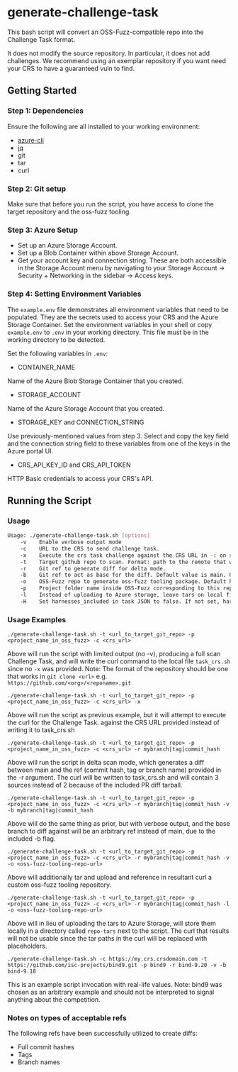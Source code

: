# generate-challenge-task

This bash script will convert an OSS-Fuzz-compatible repo into the Challenge Task format.

It does not modify the source repository. In particular, it does not add challenges. We recommend using an exemplar repository if you want need your CRS to have a guaranteed vuln to find.

## Getting Started

### Step 1: Dependencies

Ensure the following are all installed to your working environment:

- [azure-cli](https://learn.microsoft.com/en-us/cli/azure/)
- [jq](https://jqlang.github.io/jq/)
- git
- tar
- curl

### Step 2: Git setup

Make sure that before you run the script, you have access to clone the target repository and the oss-fuzz tooling.

### Step 3: Azure Setup

- Set up an Azure Storage Account.
- Set up a Blob Container within above Storage Account.
- Get your account key and connection string. These are both accessible in the Storage Account menu by navigating to your Storage Account -> Security + Networking in the sidebar -> Access keys.

### Step 4: Setting Environment Variables

The `example.env` file demonstrates all environment variables that need to be populated.
They are the secrets used to access your CRS and the Azure Storage Container.
Set the environment variables in your shell or copy `example.env` to `.env` in your working directory. This file must be in the working directory to be detected.

Set the following variables in `.env`:

- CONTAINER_NAME

Name of the Azure Blob Storage Container that you created.

- STORAGE_ACCOUNT

Name of the Azure Storage Account that you created.

- STORAGE_KEY and CONNECTION_STRING

Use previously-mentioned values from step 3. Select and copy the key field and the connection string field to these variables from one of the keys in the Azure portal UI.

- CRS_API_KEY_ID and CRS_API_TOKEN

HTTP Basic credentials to access your CRS's API.

## Running the Script

### Usage

```bash
Usage: ./generate-challenge-task.sh [options]
    -v    Enable verbose output mode
    -c    URL to the CRS to send challenge task.
    -x    Execute the crs task challenge against the CRS URL in -c on script finish. If argument is not supplied, the curl will be written to a local file.
    -t    Target github repo to scan. Format: path to the remote that will work for git clone
    -r    Git ref to generate diff for delta mode.
    -b    Git ref to act as base for the diff. Default value is main. Often useful on a repo where the central branch is called master
    -o    OSS-Fuzz repo to generate oss-fuzz tooling package. Default https://github.com/google/oss-fuzz.git
    -p    Project folder name inside OSS-Fuzz corresponding to this repo (for example, for https://github.com/apache/commons-compress, this is apache-commons-compress)
    -l    Instead of uploading to Azure storage, leave tars on local filesystem. Placeholders for sas_urls will be inserted into curl
    -H    Set harnesses_included in task JSON to false. If not set, harnesses_included defaults to true
```

### Usage Examples

`./generate-challenge-task.sh -t <url_to_target_git_repo> -p <project_name_in_oss_fuzz> -c <crs_url>`

Above will run the script with limited output (no -v), producing a full scan Challenge Task,
and will write the curl command to the local file `task_crs.sh` since no `-x` was provided.
Note: The format of the repository should be one that works in `git clone <url>` e.g. `https://github.com/<org>/<reponame>.git`

`./generate-challenge-task.sh -t <url_to_target_git_repo> -p <project_name_in_oss_fuzz> -c <crs_url> -x`

Above will run the script as previous example, but it will attempt to execute the curl for the Challenge Task.
against the CRS URL provided instead of writing it to task_crs.sh

`./generate-challenge-task.sh -t <url_to_target_git_repo> -p <project_name_in_oss_fuzz> -c <crs_url> -r mybranch|tag|commit_hash`

Above will run the script in delta scan mode, which generates a diff between main and the ref
(commit hash, tag or branch name) provided in the -r argument. The curl will be written to task_crs.sh and will contain 3 sources instead of 2 because of the included PR diff tarball.

`./generate-challenge-task.sh -t <url_to_target_git_repo> -p <project_name_in_oss_fuzz> -c <crs_url> -r mybranch|tag|commit_hash -v -b mybranch|tag|commit_hash`

Above will do the same thing as prior, but with verbose output, and the base branch to diff against will be an arbitrary ref instead of main, due to the included -b flag.

`./generate-challenge-task.sh -t <url_to_target_git_repo> -p <project_name_in_oss_fuzz> -c <crs_url> -r mybranch|tag|commit_hash -v -o <oss-fuzz-tooling-repo-url>`

Above will additionally tar and upload and reference in resultant curl a custom oss-fuzz tooling repository.

`./generate-challenge-task.sh -t <url_to_target_git_repo> -p <project_name_in_oss_fuzz> -c <crs_url> -r mybranch|tag|commit_hash -l -o <oss-fuzz-tooling-repo-url>`

Above will in lieu of uploading the tars to Azure Storage, will store them locally in a directory called `repo-tars` next to the script. The curl that results will not be usable since the tar paths in the curl will be replaced with placeholders.

`./generate-challenge-task.sh -c https://my.crs.crsdomain.com -t https://github.com/isc-projects/bind9.git -p bind9 -r bind-9.20 -v -b bind-9.18`

This is an example script invocation with real-life values.
Note: bind9 was chosen as an arbitrary example and should not be interpreted to signal anything about the competition.

### Notes on types of acceptable refs

The following refs have been successfully utilized to create diffs:

- Full commit hashes
- Tags
- Branch names
